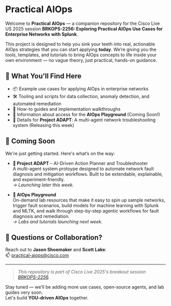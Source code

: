 # Practical AIOps

Welcome to **Practical AIOps** — a companion repository for the Cisco Live US 2025 session **BRKOPS-2256: Exploring Practical AIOps Use Cases for Enterprise Networks with Splunk**.

This project is designed to help you sink your teeth into real, actionable AIOps strategies that you can start applying **today**. We’re giving you the tools, templates, and tutorials to bring AIOps concepts to life inside your own environment — no vague theory, just practical, hands-on guidance.

## 🔧 What You'll Find Here

- 📦 Example use cases for applying AIOps in enterprise networks  
- 🛠️ Tooling and scripts for data collection, anomaly detection, and automated remediation  
- 📘 How-to guides and implementation walkthroughs  
- 🚧 Information about access for the **AIOps Playground** (Coming Soon!)  
- 🤖 Details for **Project ADAPT**: A multi-agent network troubleshooting system (Releasing this week)

## 🚀 Coming Soon

We're just getting started. Here's what’s on the way:

- **🧠 Project ADAPT** – AI-Driven Action Planner and Troubleshooter  
  A multi-agent system protoype designed to automate network fault diagnosis and mitigation workflows. Built to be extendable, explainable, and experiment-friendly.  
  _→ Launching later this week._

- **🧪 AIOps Playground**  
  On-demand lab resources that make it easy to spin up sample networks, trigger fault scenarios, build models for machine learning with Splunk and MLTK, and walk through step-by-step agentic workflows for fault diagnosis and remediation.  
  _→ Labs and tutorials launching next week._

## 💬 Questions or Collaboration?

Reach out to **Jason Shoemaker** and **Scott Lake**:  
📫 [practical-aiops@cisco.com](mailto:practical-aiops@cisco.com)

---

> _This repository is part of Cisco Live 2025's breakout session [BRKOPS-2256](https://www.ciscolive.com)._

Stay tuned — we’ll be adding more use cases, open-source agents, and lab guides very soon.  
Let's build **YOU-driven AIOps** together.

